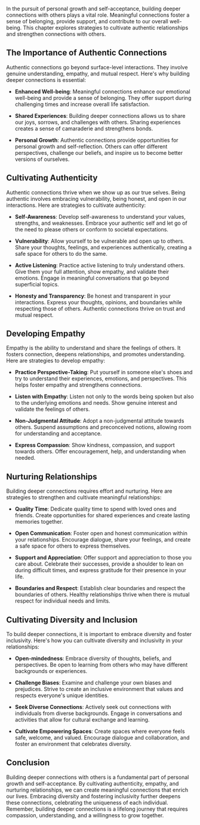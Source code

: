 
In the pursuit of personal growth and self-acceptance, building deeper connections with others plays a vital role. Meaningful connections foster a sense of belonging, provide support, and contribute to our overall well-being. This chapter explores strategies to cultivate authentic relationships and strengthen connections with others.

The Importance of Authentic Connections
---------------------------------------

Authentic connections go beyond surface-level interactions. They involve genuine understanding, empathy, and mutual respect. Here's why building deeper connections is essential:

* **Enhanced Well-being**: Meaningful connections enhance our emotional well-being and provide a sense of belonging. They offer support during challenging times and increase overall life satisfaction.

* **Shared Experiences**: Building deeper connections allows us to share our joys, sorrows, and challenges with others. Sharing experiences creates a sense of camaraderie and strengthens bonds.

* **Personal Growth**: Authentic connections provide opportunities for personal growth and self-reflection. Others can offer different perspectives, challenge our beliefs, and inspire us to become better versions of ourselves.

Cultivating Authenticity
------------------------

Authentic connections thrive when we show up as our true selves. Being authentic involves embracing vulnerability, being honest, and open in our interactions. Here are strategies to cultivate authenticity:

* **Self-Awareness**: Develop self-awareness to understand your values, strengths, and weaknesses. Embrace your authentic self and let go of the need to please others or conform to societal expectations.

* **Vulnerability**: Allow yourself to be vulnerable and open up to others. Share your thoughts, feelings, and experiences authentically, creating a safe space for others to do the same.

* **Active Listening**: Practice active listening to truly understand others. Give them your full attention, show empathy, and validate their emotions. Engage in meaningful conversations that go beyond superficial topics.

* **Honesty and Transparency**: Be honest and transparent in your interactions. Express your thoughts, opinions, and boundaries while respecting those of others. Authentic connections thrive on trust and mutual respect.

Developing Empathy
------------------

Empathy is the ability to understand and share the feelings of others. It fosters connection, deepens relationships, and promotes understanding. Here are strategies to develop empathy:

* **Practice Perspective-Taking**: Put yourself in someone else's shoes and try to understand their experiences, emotions, and perspectives. This helps foster empathy and strengthens connections.

* **Listen with Empathy**: Listen not only to the words being spoken but also to the underlying emotions and needs. Show genuine interest and validate the feelings of others.

* **Non-Judgmental Attitude**: Adopt a non-judgmental attitude towards others. Suspend assumptions and preconceived notions, allowing room for understanding and acceptance.

* **Express Compassion**: Show kindness, compassion, and support towards others. Offer encouragement, help, and understanding when needed.

Nurturing Relationships
-----------------------

Building deeper connections requires effort and nurturing. Here are strategies to strengthen and cultivate meaningful relationships:

* **Quality Time**: Dedicate quality time to spend with loved ones and friends. Create opportunities for shared experiences and create lasting memories together.

* **Open Communication**: Foster open and honest communication within your relationships. Encourage dialogue, share your feelings, and create a safe space for others to express themselves.

* **Support and Appreciation**: Offer support and appreciation to those you care about. Celebrate their successes, provide a shoulder to lean on during difficult times, and express gratitude for their presence in your life.

* **Boundaries and Respect**: Establish clear boundaries and respect the boundaries of others. Healthy relationships thrive when there is mutual respect for individual needs and limits.

Cultivating Diversity and Inclusion
-----------------------------------

To build deeper connections, it is important to embrace diversity and foster inclusivity. Here's how you can cultivate diversity and inclusivity in your relationships:

* **Open-mindedness**: Embrace diversity of thoughts, beliefs, and perspectives. Be open to learning from others who may have different backgrounds or experiences.

* **Challenge Biases**: Examine and challenge your own biases and prejudices. Strive to create an inclusive environment that values and respects everyone's unique identities.

* **Seek Diverse Connections**: Actively seek out connections with individuals from diverse backgrounds. Engage in conversations and activities that allow for cultural exchange and learning.

* **Cultivate Empowering Spaces**: Create spaces where everyone feels safe, welcome, and valued. Encourage dialogue and collaboration, and foster an environment that celebrates diversity.

Conclusion
----------

Building deeper connections with others is a fundamental part of personal growth and self-acceptance. By cultivating authenticity, empathy, and nurturing relationships, we can create meaningful connections that enrich our lives. Embracing diversity and fostering inclusivity further deepens these connections, celebrating the uniqueness of each individual. Remember, building deeper connections is a lifelong journey that requires compassion, understanding, and a willingness to grow together.
